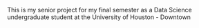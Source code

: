 This is my senior project for my final semester as a Data Science undergraduate student at the University of Houston - Downtown
